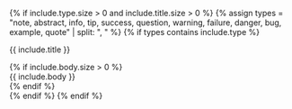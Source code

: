 {% if include.type.size > 0 and include.title.size > 0  %}
    {% assign types = "note, abstract, info, tip, success, question, warning, failure, danger, bug, example, quote" | split: ", " %}
    {% if types contains include.type %}
<div class="admonition {{ include.type }} rounded">
    <p class="admonition-title" markdown=1>{{ include.title }}</p>
    {% if include.body.size > 0 %}
<div markdown=1>
{{ include.body }}
</div>
    {% endif %}
</div>
    {% endif %}
{% endif %}